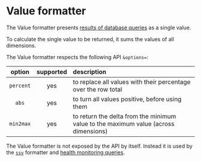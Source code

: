 <!--
title: "Value formatter"
custom_edit_url: https://github.com/netdata/netdata/edit/master/web/api/formatters/value/README.md
-->

# Value formatter

The Value formatter presents [results of database queries](/web/api/queries/README.md) as a single value.

To calculate the single value to be returned, it sums the values of all dimensions.

The Value formatter respects the following API `&options=`:

| option    | supported | description |
|:----:     |:-------:  |:----------  |
| `percent` | yes       | to replace all values with their percentage over the row total|
| `abs`     | yes       | to turn all values positive, before using them |
| `min2max` | yes       | to return the delta from the minimum value to the maximum value (across dimensions)|

The Value formatter is not exposed by the API by itself.
Instead it is used by the [`ssv`](/web/api/formatters/ssv/README.md) formatter
and [health monitoring queries](/health/README.md).


